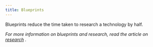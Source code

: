 ```yaml
---
title: Blueprints
---
```


Blueprints reduce the time taken to research a technology by half.

_For more information on blueprints and research, read the article on [research](/wiki/Research "Research") ._
